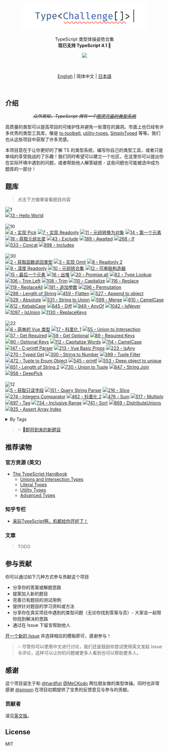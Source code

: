 <p align='center'>
<img src='./screenshots/logo.svg' width='400'/>
</p>

<p align='center'>
TypeScript 类型体操姿势合集<br>
<b>现已支持 TypeScript 4.1 🎉</b>
</p>

<p align='center'>
<a href='https://discord.gg/UgKBCq9'>
<img src='https://img.shields.io/badge/-Discord-yellowgreen?logo=discord&logoColor=white&color=7289da'/>
</a>
</p>

<br>

<p align='center'>
<a href='./README.md'>English</a> | 简体中文 | <a href='./README.ja.md'>日本語</a>
</p>

<br>

## 介绍

<p align='center'>
<del><em>众所周知，TypeScript 拥有一个<a href="https://github.com/microsoft/TypeScript/issues/14833">图灵完备的类型系统</a></em></del>
</p>

高质量的类型可以提高项目的可维护性并避免一些潜在的漏洞。市面上也已经有许多优秀的类型工具库，像是 [ts-toolbelt](https://github.com/millsp/ts-toolbelt), [utility-types](https://github.com/piotrwitek/utility-types), [SimplyTyped](https://github.com/andnp/SimplyTyped) 等等。我们也从这些项目中获取了许多灵感。

本项目意在于让你更好的了解 TS 的类型系统，编写你自己的类型工具，或者只是单纯的享受挑战的了乐趣！我们同时希望可以建立一个社区，在这里你可以提出你在实际环境中遇到的问题，或者帮助他人解答疑惑 - 这些问题也可能被选中成为题库的一部分！

## 题库

> 点击下方徽章查看题目内容

<!--challenges-start-->
<img src="https://img.shields.io/badge/%E7%83%AD%E8%BA%AB-1-teal" alt="1"/><br><a href="./questions/13-warm-hello-world/README.zh-CN.md" target="_blank"><img src="https://img.shields.io/badge/-13%E3%83%BBHello%20World-teal" alt="13・Hello World"/></a> <br><br><img src="https://img.shields.io/badge/%E7%AE%80%E5%8D%95-10-7aad0c" alt="10"/><br><a href="./questions/4-easy-pick/README.zh-CN.md" target="_blank"><img src="https://img.shields.io/badge/-4%E3%83%BB%E5%AE%9E%E7%8E%B0%20Pick-7aad0c" alt="4・实现 Pick"/></a> <a href="./questions/7-easy-readonly/README.zh-CN.md" target="_blank"><img src="https://img.shields.io/badge/-7%E3%83%BB%E5%AE%9E%E7%8E%B0%20Readonly-7aad0c" alt="7・实现 Readonly"/></a> <a href="./questions/11-easy-tuple-to-object/README.zh-CN.md" target="_blank"><img src="https://img.shields.io/badge/-11%E3%83%BB%E5%85%83%E7%BB%84%E8%BD%AC%E6%8D%A2%E4%B8%BA%E5%AF%B9%E8%B1%A1-7aad0c" alt="11・元组转换为对象"/></a> <a href="./questions/14-easy-first/README.zh-CN.md" target="_blank"><img src="https://img.shields.io/badge/-14%E3%83%BB%E7%AC%AC%E4%B8%80%E4%B8%AA%E5%85%83%E7%B4%A0-7aad0c" alt="14・第一个元素"/></a> <a href="./questions/18-easy-tuple-length/README.zh-CN.md" target="_blank"><img src="https://img.shields.io/badge/-18%E3%83%BB%E8%8E%B7%E5%8F%96%E5%85%83%E7%BB%84%E9%95%BF%E5%BA%A6-7aad0c" alt="18・获取元组长度"/></a> <a href="./questions/43-easy-exclude/README.zh-CN.md" target="_blank"><img src="https://img.shields.io/badge/-43%E3%83%BBExclude-7aad0c" alt="43・Exclude"/></a> <a href="./questions/189-easy-awaited/README.md" target="_blank"><img src="https://img.shields.io/badge/-189%E3%83%BBAwaited-7aad0c" alt="189・Awaited"/></a> <a href="./questions/268-easy-if/README.md" target="_blank"><img src="https://img.shields.io/badge/-268%E3%83%BBIf-7aad0c" alt="268・If"/></a> <a href="./questions/533-easy-concat/README.md" target="_blank"><img src="https://img.shields.io/badge/-533%E3%83%BBConcat-7aad0c" alt="533・Concat"/></a> <a href="./questions/898-easy-includes/README.md" target="_blank"><img src="https://img.shields.io/badge/-898%E3%83%BBIncludes-7aad0c" alt="898・Includes"/></a> <br><br><img src="https://img.shields.io/badge/%E4%B8%AD%E7%AD%89-30-d9901a" alt="30"/><br><a href="./questions/2-medium-return-type/README.zh-CN.md" target="_blank"><img src="https://img.shields.io/badge/-2%E3%83%BB%E8%8E%B7%E5%8F%96%E5%87%BD%E6%95%B0%E8%BF%94%E5%9B%9E%E7%B1%BB%E5%9E%8B-d9901a" alt="2・获取函数返回类型"/></a> <a href="./questions/3-medium-omit/README.zh-CN.md" target="_blank"><img src="https://img.shields.io/badge/-3%E3%83%BB%E5%AE%9E%E7%8E%B0%20Omit-d9901a" alt="3・实现 Omit"/></a> <a href="./questions/8-medium-readonly-2/README.zh-CN.md" target="_blank"><img src="https://img.shields.io/badge/-8%E3%83%BBReadonly%202-d9901a" alt="8・Readonly 2"/></a> <a href="./questions/9-medium-deep-readonly/README.zh-CN.md" target="_blank"><img src="https://img.shields.io/badge/-9%E3%83%BB%E6%B7%B1%E5%BA%A6%20Readonly-d9901a" alt="9・深度 Readonly"/></a> <a href="./questions/10-medium-tuple-to-union/README.zh-CN.md" target="_blank"><img src="https://img.shields.io/badge/-10%E3%83%BB%E5%85%83%E7%BB%84%E8%BD%AC%E5%90%88%E9%9B%86-d9901a" alt="10・元组转合集"/></a> <a href="./questions/12-medium-chainable-options/README.zh-CN.md" target="_blank"><img src="https://img.shields.io/badge/-12%E3%83%BB%E5%8F%AF%E4%B8%B2%E8%81%94%E6%9E%84%E9%80%A0%E5%99%A8-d9901a" alt="12・可串联构造器"/></a> <a href="./questions/15-medium-last/README.zh-CN.md" target="_blank"><img src="https://img.shields.io/badge/-15%E3%83%BB%E6%9C%80%E5%90%8E%E4%B8%80%E4%B8%AA%E5%85%83%E7%B4%A0-d9901a" alt="15・最后一个元素"/></a> <a href="./questions/16-medium-pop/README.zh-CN.md" target="_blank"><img src="https://img.shields.io/badge/-16%E3%83%BB%E5%87%BA%E5%A0%86-d9901a" alt="16・出堆"/></a> <a href="./questions/20-medium-promise-all/README.zh-CN.md" target="_blank"><img src="https://img.shields.io/badge/-20%E3%83%BBPromise.all-d9901a" alt="20・Promise.all"/></a> <a href="./questions/62-medium-type-lookup/README.zh-CN.md" target="_blank"><img src="https://img.shields.io/badge/-62%E3%83%BBType%20Lookup-d9901a" alt="62・Type Lookup"/></a> <a href="./questions/106-medium-trimleft/README.md" target="_blank"><img src="https://img.shields.io/badge/-106%E3%83%BBTrim%20Left-d9901a" alt="106・Trim Left"/></a> <a href="./questions/108-medium-trim/README.md" target="_blank"><img src="https://img.shields.io/badge/-108%E3%83%BBTrim-d9901a" alt="108・Trim"/></a> <a href="./questions/110-medium-capitalize/README.md" target="_blank"><img src="https://img.shields.io/badge/-110%E3%83%BBCapitalize-d9901a" alt="110・Capitalize"/></a> <a href="./questions/116-medium-replace/README.md" target="_blank"><img src="https://img.shields.io/badge/-116%E3%83%BBReplace-d9901a" alt="116・Replace"/></a> <a href="./questions/119-medium-replaceall/README.md" target="_blank"><img src="https://img.shields.io/badge/-119%E3%83%BBReplaceAll-d9901a" alt="119・ReplaceAll"/></a> <a href="./questions/191-medium-append-argument/README.zh-CN.md" target="_blank"><img src="https://img.shields.io/badge/-191%E3%83%BB%E8%BF%BD%E5%8A%A0%E5%8F%82%E6%95%B0-d9901a" alt="191・追加参数"/></a> <a href="./questions/296-medium-permutation/README.md" target="_blank"><img src="https://img.shields.io/badge/-296%E3%83%BBPermutation-d9901a" alt="296・Permutation"/></a> <a href="./questions/298-medium-length-of-string/README.md" target="_blank"><img src="https://img.shields.io/badge/-298%E3%83%BBLength%20of%20String-d9901a" alt="298・Length of String"/></a> <a href="./questions/459-medium-flatten/README.zh-CN.md" target="_blank"><img src="https://img.shields.io/badge/-459%E3%83%BBFlatten-d9901a" alt="459・Flatten"/></a> <a href="./questions/527-medium-append-to-object/README.md" target="_blank"><img src="https://img.shields.io/badge/-527%E3%83%BBAppend%20to%20object-d9901a" alt="527・Append to object"/></a> <a href="./questions/529-medium-absolute/README.md" target="_blank"><img src="https://img.shields.io/badge/-529%E3%83%BBAbsolute-d9901a" alt="529・Absolute"/></a> <a href="./questions/531-medium-string-to-union/README.md" target="_blank"><img src="https://img.shields.io/badge/-531%E3%83%BBString%20to%20Union-d9901a" alt="531・String to Union"/></a> <a href="./questions/599-medium-merge/README.md" target="_blank"><img src="https://img.shields.io/badge/-599%E3%83%BBMerge-d9901a" alt="599・Merge"/></a> <a href="./questions/610-medium-camelcase/README.md" target="_blank"><img src="https://img.shields.io/badge/-610%E3%83%BBCamelCase-d9901a" alt="610・CamelCase"/></a> <a href="./questions/612-medium-kebabcase/README.md" target="_blank"><img src="https://img.shields.io/badge/-612%E3%83%BBKebabCase-d9901a" alt="612・KebabCase"/></a> <a href="./questions/645-medium-diff/README.md" target="_blank"><img src="https://img.shields.io/badge/-645%E3%83%BBDiff-d9901a" alt="645・Diff"/></a> <a href="./questions/949-medium-anyof/README.md" target="_blank"><img src="https://img.shields.io/badge/-949%E3%83%BBAnyOf-d9901a" alt="949・AnyOf"/></a> <a href="./questions/1042-medium-isnever/README.md" target="_blank"><img src="https://img.shields.io/badge/-1042%E3%83%BBIsNever-d9901a" alt="1042・IsNever"/></a> <a href="./questions/1097-medium-isunion/README.md" target="_blank"><img src="https://img.shields.io/badge/-1097%E3%83%BBIsUnion-d9901a" alt="1097・IsUnion"/></a> <a href="./questions/1130-medium-replacekeys/README.md" target="_blank"><img src="https://img.shields.io/badge/-1130%E3%83%BBReplaceKeys-d9901a" alt="1130・ReplaceKeys"/></a> <br><br><img src="https://img.shields.io/badge/%E5%9B%B0%E9%9A%BE-22-de3d37" alt="22"/><br><a href="./questions/6-hard-simple-vue/README.zh-CN.md" target="_blank"><img src="https://img.shields.io/badge/-6%E3%83%BB%E7%AE%80%E5%8D%95%E7%9A%84%20Vue%20%E7%B1%BB%E5%9E%8B-de3d37" alt="6・简单的 Vue 类型"/></a> <a href="./questions/17-hard-currying-1/README.zh-CN.md" target="_blank"><img src="https://img.shields.io/badge/-17%E3%83%BB%E7%A7%91%E9%87%8C%E5%8C%96%201-de3d37" alt="17・科里化 1"/></a> <a href="./questions/55-hard-union-to-intersection/README.zh-CN.md" target="_blank"><img src="https://img.shields.io/badge/-55%E3%83%BBUnion%20to%20Intersection-de3d37" alt="55・Union to Intersection"/></a> <a href="./questions/57-hard-get-required/README.zh-CN.md" target="_blank"><img src="https://img.shields.io/badge/-57%E3%83%BBGet%20Required-de3d37" alt="57・Get Required"/></a> <a href="./questions/59-hard-get-optional/README.zh-CN.md" target="_blank"><img src="https://img.shields.io/badge/-59%E3%83%BBGet%20Optional-de3d37" alt="59・Get Optional"/></a> <a href="./questions/89-hard-required-keys/README.zh-CN.md" target="_blank"><img src="https://img.shields.io/badge/-89%E3%83%BBRequired%20Keys-de3d37" alt="89・Required Keys"/></a> <a href="./questions/90-hard-optional-keys/README.zh-CN.md" target="_blank"><img src="https://img.shields.io/badge/-90%E3%83%BBOptional%20Keys-de3d37" alt="90・Optional Keys"/></a> <a href="./questions/112-hard-capitalizewords/README.md" target="_blank"><img src="https://img.shields.io/badge/-112%E3%83%BBCapitalize%20Words-de3d37" alt="112・Capitalize Words"/></a> <a href="./questions/114-hard-camelcase/README.md" target="_blank"><img src="https://img.shields.io/badge/-114%E3%83%BBCamelCase-de3d37" alt="114・CamelCase"/></a> <a href="./questions/147-hard-c-printf-parser/README.md" target="_blank"><img src="https://img.shields.io/badge/-147%E3%83%BBC--printf%20Parser-de3d37" alt="147・C-printf Parser"/></a> <a href="./questions/213-hard-vue-basic-props/README.md" target="_blank"><img src="https://img.shields.io/badge/-213%E3%83%BBVue%20Basic%20Props-de3d37" alt="213・Vue Basic Props"/></a> <a href="./questions/223-hard-isany/README.md" target="_blank"><img src="https://img.shields.io/badge/-223%E3%83%BBIsAny-de3d37" alt="223・IsAny"/></a> <a href="./questions/270-hard-typed-get/README.md" target="_blank"><img src="https://img.shields.io/badge/-270%E3%83%BBTyped%20Get-de3d37" alt="270・Typed Get"/></a> <a href="./questions/300-hard-string-to-number/README.md" target="_blank"><img src="https://img.shields.io/badge/-300%E3%83%BBString%20to%20Number-de3d37" alt="300・String to Number"/></a> <a href="./questions/399-hard-tuple-filter/README.md" target="_blank"><img src="https://img.shields.io/badge/-399%E3%83%BBTuple%20Filter-de3d37" alt="399・Tuple Filter"/></a> <a href="./questions/472-hard-tuple-to-enum-object/README.md" target="_blank"><img src="https://img.shields.io/badge/-472%E3%83%BBTuple%20to%20Enum%20Object-de3d37" alt="472・Tuple to Enum Object"/></a> <a href="./questions/545-hard-printf/README.md" target="_blank"><img src="https://img.shields.io/badge/-545%E3%83%BBprintf-de3d37" alt="545・printf"/></a> <a href="./questions/553-hard-deep-object-to-unique/README.md" target="_blank"><img src="https://img.shields.io/badge/-553%E3%83%BBDeep%20object%20to%20unique-de3d37" alt="553・Deep object to unique"/></a> <a href="./questions/651-hard-length-of-string-2/README.md" target="_blank"><img src="https://img.shields.io/badge/-651%E3%83%BBLength%20of%20String%202-de3d37" alt="651・Length of String 2"/></a> <a href="./questions/730-hard-union-to-tuple/README.md" target="_blank"><img src="https://img.shields.io/badge/-730%E3%83%BBUnion%20to%20Tuple-de3d37" alt="730・Union to Tuple"/></a> <a href="./questions/847-hard-string-join/README.md" target="_blank"><img src="https://img.shields.io/badge/-847%E3%83%BBString%20Join-de3d37" alt="847・String Join"/></a> <a href="./questions/956-hard-deeppick/README.md" target="_blank"><img src="https://img.shields.io/badge/-956%E3%83%BBDeepPick-de3d37" alt="956・DeepPick"/></a> <br><br><img src="https://img.shields.io/badge/%E5%9C%B0%E7%8B%B1-12-b11b8d" alt="12"/><br><a href="./questions/5-extreme-readonly-keys/README.zh-CN.md" target="_blank"><img src="https://img.shields.io/badge/-5%E3%83%BB%E8%8E%B7%E5%8F%96%E5%8F%AA%E8%AF%BB%E5%AD%97%E6%AE%B5-b11b8d" alt="5・获取只读字段"/></a> <a href="./questions/151-extreme-query-string-parser/README.md" target="_blank"><img src="https://img.shields.io/badge/-151%E3%83%BBQuery%20String%20Parser-b11b8d" alt="151・Query String Parser"/></a> <a href="./questions/216-extreme-slice/README.md" target="_blank"><img src="https://img.shields.io/badge/-216%E3%83%BBSlice-b11b8d" alt="216・Slice"/></a> <a href="./questions/274-extreme-integers-comparator/README.md" target="_blank"><img src="https://img.shields.io/badge/-274%E3%83%BBIntegers%20Comparator-b11b8d" alt="274・Integers Comparator"/></a> <a href="./questions/462-extreme-currying-2/README.zh-CN.md" target="_blank"><img src="https://img.shields.io/badge/-462%E3%83%BB%E7%A7%91%E9%87%8C%E5%8C%96%202-b11b8d" alt="462・科里化 2"/></a> <a href="./questions/476-extreme-sum/README.md" target="_blank"><img src="https://img.shields.io/badge/-476%E3%83%BBSum-b11b8d" alt="476・Sum"/></a> <a href="./questions/517-extreme-multiply/README.md" target="_blank"><img src="https://img.shields.io/badge/-517%E3%83%BBMultiply-b11b8d" alt="517・Multiply"/></a> <a href="./questions/697-extreme-tag/README.md" target="_blank"><img src="https://img.shields.io/badge/-697%E3%83%BBTag-b11b8d" alt="697・Tag"/></a> <a href="./questions/734-extreme-inclusive-range/README.md" target="_blank"><img src="https://img.shields.io/badge/-734%E3%83%BBInclusive%20Range-b11b8d" alt="734・Inclusive Range"/></a> <a href="./questions/741-extreme-sort/README.md" target="_blank"><img src="https://img.shields.io/badge/-741%E3%83%BBSort-b11b8d" alt="741・Sort"/></a> <a href="./questions/869-extreme-distributeunions/README.md" target="_blank"><img src="https://img.shields.io/badge/-869%E3%83%BBDistributeUnions-b11b8d" alt="869・DistributeUnions"/></a> <a href="./questions/925-extreme-assert-array-index/README.md" target="_blank"><img src="https://img.shields.io/badge/-925%E3%83%BBAssert%20Array%20Index-b11b8d" alt="925・Assert Array Index"/></a> <br><details><summary>By Tags</summary><br><table><tbody><tr><td><img src="https://img.shields.io/badge/-%23application-999" alt="#application"/></td><td><a href="./questions/12-medium-chainable-options/README.zh-CN.md" target="_blank"><img src="https://img.shields.io/badge/-12%E3%83%BB%E5%8F%AF%E4%B8%B2%E8%81%94%E6%9E%84%E9%80%A0%E5%99%A8-d9901a" alt="12・可串联构造器"/></a> <a href="./questions/6-hard-simple-vue/README.zh-CN.md" target="_blank"><img src="https://img.shields.io/badge/-6%E3%83%BB%E7%AE%80%E5%8D%95%E7%9A%84%20Vue%20%E7%B1%BB%E5%9E%8B-de3d37" alt="6・简单的 Vue 类型"/></a> <a href="./questions/213-hard-vue-basic-props/README.md" target="_blank"><img src="https://img.shields.io/badge/-213%E3%83%BBVue%20Basic%20Props-de3d37" alt="213・Vue Basic Props"/></a> </td></tr><tr><td><img src="https://img.shields.io/badge/-%23arguments-999" alt="#arguments"/></td><td><a href="./questions/191-medium-append-argument/README.zh-CN.md" target="_blank"><img src="https://img.shields.io/badge/-191%E3%83%BB%E8%BF%BD%E5%8A%A0%E5%8F%82%E6%95%B0-d9901a" alt="191・追加参数"/></a> </td></tr><tr><td><img src="https://img.shields.io/badge/-%23array-999" alt="#array"/></td><td><a href="./questions/14-easy-first/README.zh-CN.md" target="_blank"><img src="https://img.shields.io/badge/-14%E3%83%BB%E7%AC%AC%E4%B8%80%E4%B8%AA%E5%85%83%E7%B4%A0-7aad0c" alt="14・第一个元素"/></a> <a href="./questions/533-easy-concat/README.md" target="_blank"><img src="https://img.shields.io/badge/-533%E3%83%BBConcat-7aad0c" alt="533・Concat"/></a> <a href="./questions/898-easy-includes/README.md" target="_blank"><img src="https://img.shields.io/badge/-898%E3%83%BBIncludes-7aad0c" alt="898・Includes"/></a> <a href="./questions/15-medium-last/README.zh-CN.md" target="_blank"><img src="https://img.shields.io/badge/-15%E3%83%BB%E6%9C%80%E5%90%8E%E4%B8%80%E4%B8%AA%E5%85%83%E7%B4%A0-d9901a" alt="15・最后一个元素"/></a> <a href="./questions/16-medium-pop/README.zh-CN.md" target="_blank"><img src="https://img.shields.io/badge/-16%E3%83%BB%E5%87%BA%E5%A0%86-d9901a" alt="16・出堆"/></a> <a href="./questions/20-medium-promise-all/README.zh-CN.md" target="_blank"><img src="https://img.shields.io/badge/-20%E3%83%BBPromise.all-d9901a" alt="20・Promise.all"/></a> <a href="./questions/459-medium-flatten/README.zh-CN.md" target="_blank"><img src="https://img.shields.io/badge/-459%E3%83%BBFlatten-d9901a" alt="459・Flatten"/></a> <a href="./questions/949-medium-anyof/README.md" target="_blank"><img src="https://img.shields.io/badge/-949%E3%83%BBAnyOf-d9901a" alt="949・AnyOf"/></a> <a href="./questions/17-hard-currying-1/README.zh-CN.md" target="_blank"><img src="https://img.shields.io/badge/-17%E3%83%BB%E7%A7%91%E9%87%8C%E5%8C%96%201-de3d37" alt="17・科里化 1"/></a> <a href="./questions/216-extreme-slice/README.md" target="_blank"><img src="https://img.shields.io/badge/-216%E3%83%BBSlice-b11b8d" alt="216・Slice"/></a> <a href="./questions/734-extreme-inclusive-range/README.md" target="_blank"><img src="https://img.shields.io/badge/-734%E3%83%BBInclusive%20Range-b11b8d" alt="734・Inclusive Range"/></a> <a href="./questions/741-extreme-sort/README.md" target="_blank"><img src="https://img.shields.io/badge/-741%E3%83%BBSort-b11b8d" alt="741・Sort"/></a> <a href="./questions/925-extreme-assert-array-index/README.md" target="_blank"><img src="https://img.shields.io/badge/-925%E3%83%BBAssert%20Array%20Index-b11b8d" alt="925・Assert Array Index"/></a> </td></tr><tr><td><img src="https://img.shields.io/badge/-%23built--in-999" alt="#built-in"/></td><td><a href="./questions/4-easy-pick/README.zh-CN.md" target="_blank"><img src="https://img.shields.io/badge/-4%E3%83%BB%E5%AE%9E%E7%8E%B0%20Pick-7aad0c" alt="4・实现 Pick"/></a> <a href="./questions/7-easy-readonly/README.zh-CN.md" target="_blank"><img src="https://img.shields.io/badge/-7%E3%83%BB%E5%AE%9E%E7%8E%B0%20Readonly-7aad0c" alt="7・实现 Readonly"/></a> <a href="./questions/43-easy-exclude/README.zh-CN.md" target="_blank"><img src="https://img.shields.io/badge/-43%E3%83%BBExclude-7aad0c" alt="43・Exclude"/></a> <a href="./questions/2-medium-return-type/README.zh-CN.md" target="_blank"><img src="https://img.shields.io/badge/-2%E3%83%BB%E8%8E%B7%E5%8F%96%E5%87%BD%E6%95%B0%E8%BF%94%E5%9B%9E%E7%B1%BB%E5%9E%8B-d9901a" alt="2・获取函数返回类型"/></a> <a href="./questions/3-medium-omit/README.zh-CN.md" target="_blank"><img src="https://img.shields.io/badge/-3%E3%83%BB%E5%AE%9E%E7%8E%B0%20Omit-d9901a" alt="3・实现 Omit"/></a> <a href="./questions/20-medium-promise-all/README.zh-CN.md" target="_blank"><img src="https://img.shields.io/badge/-20%E3%83%BBPromise.all-d9901a" alt="20・Promise.all"/></a> </td></tr><tr><td><img src="https://img.shields.io/badge/-%23deep-999" alt="#deep"/></td><td><a href="./questions/9-medium-deep-readonly/README.zh-CN.md" target="_blank"><img src="https://img.shields.io/badge/-9%E3%83%BB%E6%B7%B1%E5%BA%A6%20Readonly-d9901a" alt="9・深度 Readonly"/></a> <a href="./questions/553-hard-deep-object-to-unique/README.md" target="_blank"><img src="https://img.shields.io/badge/-553%E3%83%BBDeep%20object%20to%20unique-de3d37" alt="553・Deep object to unique"/></a> <a href="./questions/956-hard-deeppick/README.md" target="_blank"><img src="https://img.shields.io/badge/-956%E3%83%BBDeepPick-de3d37" alt="956・DeepPick"/></a> </td></tr><tr><td><img src="https://img.shields.io/badge/-%23infer-999" alt="#infer"/></td><td><a href="./questions/2-medium-return-type/README.zh-CN.md" target="_blank"><img src="https://img.shields.io/badge/-2%E3%83%BB%E8%8E%B7%E5%8F%96%E5%87%BD%E6%95%B0%E8%BF%94%E5%9B%9E%E7%B1%BB%E5%9E%8B-d9901a" alt="2・获取函数返回类型"/></a> <a href="./questions/10-medium-tuple-to-union/README.zh-CN.md" target="_blank"><img src="https://img.shields.io/badge/-10%E3%83%BB%E5%85%83%E7%BB%84%E8%BD%AC%E5%90%88%E9%9B%86-d9901a" alt="10・元组转合集"/></a> <a href="./questions/55-hard-union-to-intersection/README.zh-CN.md" target="_blank"><img src="https://img.shields.io/badge/-55%E3%83%BBUnion%20to%20Intersection-de3d37" alt="55・Union to Intersection"/></a> <a href="./questions/57-hard-get-required/README.zh-CN.md" target="_blank"><img src="https://img.shields.io/badge/-57%E3%83%BBGet%20Required-de3d37" alt="57・Get Required"/></a> <a href="./questions/59-hard-get-optional/README.zh-CN.md" target="_blank"><img src="https://img.shields.io/badge/-59%E3%83%BBGet%20Optional-de3d37" alt="59・Get Optional"/></a> <a href="./questions/399-hard-tuple-filter/README.md" target="_blank"><img src="https://img.shields.io/badge/-399%E3%83%BBTuple%20Filter-de3d37" alt="399・Tuple Filter"/></a> <a href="./questions/730-hard-union-to-tuple/README.md" target="_blank"><img src="https://img.shields.io/badge/-730%E3%83%BBUnion%20to%20Tuple-de3d37" alt="730・Union to Tuple"/></a> <a href="./questions/734-extreme-inclusive-range/README.md" target="_blank"><img src="https://img.shields.io/badge/-734%E3%83%BBInclusive%20Range-b11b8d" alt="734・Inclusive Range"/></a> <a href="./questions/741-extreme-sort/README.md" target="_blank"><img src="https://img.shields.io/badge/-741%E3%83%BBSort-b11b8d" alt="741・Sort"/></a> </td></tr><tr><td><img src="https://img.shields.io/badge/-%23map-999" alt="#map"/></td><td><a href="./questions/62-medium-type-lookup/README.zh-CN.md" target="_blank"><img src="https://img.shields.io/badge/-62%E3%83%BBType%20Lookup-d9901a" alt="62・Type Lookup"/></a> </td></tr><tr><td><img src="https://img.shields.io/badge/-%23math-999" alt="#math"/></td><td><a href="./questions/529-medium-absolute/README.md" target="_blank"><img src="https://img.shields.io/badge/-529%E3%83%BBAbsolute-d9901a" alt="529・Absolute"/></a> <a href="./questions/274-extreme-integers-comparator/README.md" target="_blank"><img src="https://img.shields.io/badge/-274%E3%83%BBIntegers%20Comparator-b11b8d" alt="274・Integers Comparator"/></a> <a href="./questions/476-extreme-sum/README.md" target="_blank"><img src="https://img.shields.io/badge/-476%E3%83%BBSum-b11b8d" alt="476・Sum"/></a> <a href="./questions/517-extreme-multiply/README.md" target="_blank"><img src="https://img.shields.io/badge/-517%E3%83%BBMultiply-b11b8d" alt="517・Multiply"/></a> </td></tr><tr><td><img src="https://img.shields.io/badge/-%23object-999" alt="#object"/></td><td><a href="./questions/599-medium-merge/README.md" target="_blank"><img src="https://img.shields.io/badge/-599%E3%83%BBMerge-d9901a" alt="599・Merge"/></a> <a href="./questions/645-medium-diff/README.md" target="_blank"><img src="https://img.shields.io/badge/-645%E3%83%BBDiff-d9901a" alt="645・Diff"/></a> </td></tr><tr><td><img src="https://img.shields.io/badge/-%23object--keys-999" alt="#object-keys"/></td><td><a href="./questions/7-easy-readonly/README.zh-CN.md" target="_blank"><img src="https://img.shields.io/badge/-7%E3%83%BB%E5%AE%9E%E7%8E%B0%20Readonly-7aad0c" alt="7・实现 Readonly"/></a> <a href="./questions/8-medium-readonly-2/README.zh-CN.md" target="_blank"><img src="https://img.shields.io/badge/-8%E3%83%BBReadonly%202-d9901a" alt="8・Readonly 2"/></a> <a href="./questions/9-medium-deep-readonly/README.zh-CN.md" target="_blank"><img src="https://img.shields.io/badge/-9%E3%83%BB%E6%B7%B1%E5%BA%A6%20Readonly-d9901a" alt="9・深度 Readonly"/></a> <a href="./questions/527-medium-append-to-object/README.md" target="_blank"><img src="https://img.shields.io/badge/-527%E3%83%BBAppend%20to%20object-d9901a" alt="527・Append to object"/></a> <a href="./questions/5-extreme-readonly-keys/README.zh-CN.md" target="_blank"><img src="https://img.shields.io/badge/-5%E3%83%BB%E8%8E%B7%E5%8F%96%E5%8F%AA%E8%AF%BB%E5%AD%97%E6%AE%B5-b11b8d" alt="5・获取只读字段"/></a> </td></tr><tr><td><img src="https://img.shields.io/badge/-%23promise-999" alt="#promise"/></td><td><a href="./questions/189-easy-awaited/README.md" target="_blank"><img src="https://img.shields.io/badge/-189%E3%83%BBAwaited-7aad0c" alt="189・Awaited"/></a> </td></tr><tr><td><img src="https://img.shields.io/badge/-%23readonly-999" alt="#readonly"/></td><td><a href="./questions/7-easy-readonly/README.zh-CN.md" target="_blank"><img src="https://img.shields.io/badge/-7%E3%83%BB%E5%AE%9E%E7%8E%B0%20Readonly-7aad0c" alt="7・实现 Readonly"/></a> <a href="./questions/8-medium-readonly-2/README.zh-CN.md" target="_blank"><img src="https://img.shields.io/badge/-8%E3%83%BBReadonly%202-d9901a" alt="8・Readonly 2"/></a> <a href="./questions/9-medium-deep-readonly/README.zh-CN.md" target="_blank"><img src="https://img.shields.io/badge/-9%E3%83%BB%E6%B7%B1%E5%BA%A6%20Readonly-d9901a" alt="9・深度 Readonly"/></a> </td></tr><tr><td><img src="https://img.shields.io/badge/-%23string-999" alt="#string"/></td><td><a href="./questions/531-medium-string-to-union/README.md" target="_blank"><img src="https://img.shields.io/badge/-531%E3%83%BBString%20to%20Union-d9901a" alt="531・String to Union"/></a> </td></tr><tr><td><img src="https://img.shields.io/badge/-%23template--literal-999" alt="#template-literal"/></td><td><a href="./questions/106-medium-trimleft/README.md" target="_blank"><img src="https://img.shields.io/badge/-106%E3%83%BBTrim%20Left-d9901a" alt="106・Trim Left"/></a> <a href="./questions/108-medium-trim/README.md" target="_blank"><img src="https://img.shields.io/badge/-108%E3%83%BBTrim-d9901a" alt="108・Trim"/></a> <a href="./questions/110-medium-capitalize/README.md" target="_blank"><img src="https://img.shields.io/badge/-110%E3%83%BBCapitalize-d9901a" alt="110・Capitalize"/></a> <a href="./questions/116-medium-replace/README.md" target="_blank"><img src="https://img.shields.io/badge/-116%E3%83%BBReplace-d9901a" alt="116・Replace"/></a> <a href="./questions/119-medium-replaceall/README.md" target="_blank"><img src="https://img.shields.io/badge/-119%E3%83%BBReplaceAll-d9901a" alt="119・ReplaceAll"/></a> <a href="./questions/298-medium-length-of-string/README.md" target="_blank"><img src="https://img.shields.io/badge/-298%E3%83%BBLength%20of%20String-d9901a" alt="298・Length of String"/></a> <a href="./questions/529-medium-absolute/README.md" target="_blank"><img src="https://img.shields.io/badge/-529%E3%83%BBAbsolute-d9901a" alt="529・Absolute"/></a> <a href="./questions/610-medium-camelcase/README.md" target="_blank"><img src="https://img.shields.io/badge/-610%E3%83%BBCamelCase-d9901a" alt="610・CamelCase"/></a> <a href="./questions/612-medium-kebabcase/README.md" target="_blank"><img src="https://img.shields.io/badge/-612%E3%83%BBKebabCase-d9901a" alt="612・KebabCase"/></a> <a href="./questions/112-hard-capitalizewords/README.md" target="_blank"><img src="https://img.shields.io/badge/-112%E3%83%BBCapitalize%20Words-de3d37" alt="112・Capitalize Words"/></a> <a href="./questions/114-hard-camelcase/README.md" target="_blank"><img src="https://img.shields.io/badge/-114%E3%83%BBCamelCase-de3d37" alt="114・CamelCase"/></a> <a href="./questions/147-hard-c-printf-parser/README.md" target="_blank"><img src="https://img.shields.io/badge/-147%E3%83%BBC--printf%20Parser-de3d37" alt="147・C-printf Parser"/></a> <a href="./questions/270-hard-typed-get/README.md" target="_blank"><img src="https://img.shields.io/badge/-270%E3%83%BBTyped%20Get-de3d37" alt="270・Typed Get"/></a> <a href="./questions/300-hard-string-to-number/README.md" target="_blank"><img src="https://img.shields.io/badge/-300%E3%83%BBString%20to%20Number-de3d37" alt="300・String to Number"/></a> <a href="./questions/472-hard-tuple-to-enum-object/README.md" target="_blank"><img src="https://img.shields.io/badge/-472%E3%83%BBTuple%20to%20Enum%20Object-de3d37" alt="472・Tuple to Enum Object"/></a> <a href="./questions/545-hard-printf/README.md" target="_blank"><img src="https://img.shields.io/badge/-545%E3%83%BBprintf-de3d37" alt="545・printf"/></a> <a href="./questions/651-hard-length-of-string-2/README.md" target="_blank"><img src="https://img.shields.io/badge/-651%E3%83%BBLength%20of%20String%202-de3d37" alt="651・Length of String 2"/></a> <a href="./questions/151-extreme-query-string-parser/README.md" target="_blank"><img src="https://img.shields.io/badge/-151%E3%83%BBQuery%20String%20Parser-b11b8d" alt="151・Query String Parser"/></a> <a href="./questions/274-extreme-integers-comparator/README.md" target="_blank"><img src="https://img.shields.io/badge/-274%E3%83%BBIntegers%20Comparator-b11b8d" alt="274・Integers Comparator"/></a> <a href="./questions/476-extreme-sum/README.md" target="_blank"><img src="https://img.shields.io/badge/-476%E3%83%BBSum-b11b8d" alt="476・Sum"/></a> <a href="./questions/517-extreme-multiply/README.md" target="_blank"><img src="https://img.shields.io/badge/-517%E3%83%BBMultiply-b11b8d" alt="517・Multiply"/></a> </td></tr><tr><td><img src="https://img.shields.io/badge/-%23this-999" alt="#this"/></td><td><a href="./questions/6-hard-simple-vue/README.zh-CN.md" target="_blank"><img src="https://img.shields.io/badge/-6%E3%83%BB%E7%AE%80%E5%8D%95%E7%9A%84%20Vue%20%E7%B1%BB%E5%9E%8B-de3d37" alt="6・简单的 Vue 类型"/></a> </td></tr><tr><td><img src="https://img.shields.io/badge/-%23tuple-999" alt="#tuple"/></td><td><a href="./questions/18-easy-tuple-length/README.zh-CN.md" target="_blank"><img src="https://img.shields.io/badge/-18%E3%83%BB%E8%8E%B7%E5%8F%96%E5%85%83%E7%BB%84%E9%95%BF%E5%BA%A6-7aad0c" alt="18・获取元组长度"/></a> <a href="./questions/10-medium-tuple-to-union/README.zh-CN.md" target="_blank"><img src="https://img.shields.io/badge/-10%E3%83%BB%E5%85%83%E7%BB%84%E8%BD%AC%E5%90%88%E9%9B%86-d9901a" alt="10・元组转合集"/></a> <a href="./questions/399-hard-tuple-filter/README.md" target="_blank"><img src="https://img.shields.io/badge/-399%E3%83%BBTuple%20Filter-de3d37" alt="399・Tuple Filter"/></a> <a href="./questions/472-hard-tuple-to-enum-object/README.md" target="_blank"><img src="https://img.shields.io/badge/-472%E3%83%BBTuple%20to%20Enum%20Object-de3d37" alt="472・Tuple to Enum Object"/></a> <a href="./questions/730-hard-union-to-tuple/README.md" target="_blank"><img src="https://img.shields.io/badge/-730%E3%83%BBUnion%20to%20Tuple-de3d37" alt="730・Union to Tuple"/></a> </td></tr><tr><td><img src="https://img.shields.io/badge/-%23union-999" alt="#union"/></td><td><a href="./questions/4-easy-pick/README.zh-CN.md" target="_blank"><img src="https://img.shields.io/badge/-4%E3%83%BB%E5%AE%9E%E7%8E%B0%20Pick-7aad0c" alt="4・实现 Pick"/></a> <a href="./questions/3-medium-omit/README.zh-CN.md" target="_blank"><img src="https://img.shields.io/badge/-3%E3%83%BB%E5%AE%9E%E7%8E%B0%20Omit-d9901a" alt="3・实现 Omit"/></a> <a href="./questions/10-medium-tuple-to-union/README.zh-CN.md" target="_blank"><img src="https://img.shields.io/badge/-10%E3%83%BB%E5%85%83%E7%BB%84%E8%BD%AC%E5%90%88%E9%9B%86-d9901a" alt="10・元组转合集"/></a> <a href="./questions/62-medium-type-lookup/README.zh-CN.md" target="_blank"><img src="https://img.shields.io/badge/-62%E3%83%BBType%20Lookup-d9901a" alt="62・Type Lookup"/></a> <a href="./questions/296-medium-permutation/README.md" target="_blank"><img src="https://img.shields.io/badge/-296%E3%83%BBPermutation-d9901a" alt="296・Permutation"/></a> <a href="./questions/531-medium-string-to-union/README.md" target="_blank"><img src="https://img.shields.io/badge/-531%E3%83%BBString%20to%20Union-d9901a" alt="531・String to Union"/></a> <a href="./questions/1042-medium-isnever/README.md" target="_blank"><img src="https://img.shields.io/badge/-1042%E3%83%BBIsNever-d9901a" alt="1042・IsNever"/></a> <a href="./questions/730-hard-union-to-tuple/README.md" target="_blank"><img src="https://img.shields.io/badge/-730%E3%83%BBUnion%20to%20Tuple-de3d37" alt="730・Union to Tuple"/></a> </td></tr><tr><td><img src="https://img.shields.io/badge/-%23utils-999" alt="#utils"/></td><td><a href="./questions/268-easy-if/README.md" target="_blank"><img src="https://img.shields.io/badge/-268%E3%83%BBIf-7aad0c" alt="268・If"/></a> <a href="./questions/1042-medium-isnever/README.md" target="_blank"><img src="https://img.shields.io/badge/-1042%E3%83%BBIsNever-d9901a" alt="1042・IsNever"/></a> <a href="./questions/55-hard-union-to-intersection/README.zh-CN.md" target="_blank"><img src="https://img.shields.io/badge/-55%E3%83%BBUnion%20to%20Intersection-de3d37" alt="55・Union to Intersection"/></a> <a href="./questions/57-hard-get-required/README.zh-CN.md" target="_blank"><img src="https://img.shields.io/badge/-57%E3%83%BBGet%20Required-de3d37" alt="57・Get Required"/></a> <a href="./questions/59-hard-get-optional/README.zh-CN.md" target="_blank"><img src="https://img.shields.io/badge/-59%E3%83%BBGet%20Optional-de3d37" alt="59・Get Optional"/></a> <a href="./questions/89-hard-required-keys/README.zh-CN.md" target="_blank"><img src="https://img.shields.io/badge/-89%E3%83%BBRequired%20Keys-de3d37" alt="89・Required Keys"/></a> <a href="./questions/90-hard-optional-keys/README.zh-CN.md" target="_blank"><img src="https://img.shields.io/badge/-90%E3%83%BBOptional%20Keys-de3d37" alt="90・Optional Keys"/></a> <a href="./questions/223-hard-isany/README.md" target="_blank"><img src="https://img.shields.io/badge/-223%E3%83%BBIsAny-de3d37" alt="223・IsAny"/></a> <a href="./questions/270-hard-typed-get/README.md" target="_blank"><img src="https://img.shields.io/badge/-270%E3%83%BBTyped%20Get-de3d37" alt="270・Typed Get"/></a> <a href="./questions/5-extreme-readonly-keys/README.zh-CN.md" target="_blank"><img src="https://img.shields.io/badge/-5%E3%83%BB%E8%8E%B7%E5%8F%96%E5%8F%AA%E8%AF%BB%E5%AD%97%E6%AE%B5-b11b8d" alt="5・获取只读字段"/></a> </td></tr><tr><td><img src="https://img.shields.io/badge/-%23vue-999" alt="#vue"/></td><td><a href="./questions/6-hard-simple-vue/README.zh-CN.md" target="_blank"><img src="https://img.shields.io/badge/-6%E3%83%BB%E7%AE%80%E5%8D%95%E7%9A%84%20Vue%20%E7%B1%BB%E5%9E%8B-de3d37" alt="6・简单的 Vue 类型"/></a> <a href="./questions/213-hard-vue-basic-props/README.md" target="_blank"><img src="https://img.shields.io/badge/-213%E3%83%BBVue%20Basic%20Props-de3d37" alt="213・Vue Basic Props"/></a> </td></tr><tr><td><code>&nbsp;&nbsp;&nbsp;&nbsp;&nbsp;&nbsp;&nbsp;&nbsp;&nbsp;&nbsp;</code></td><td></td></tr></tbody></table></details>
<!--challenges-end-->

> ✨ [即将到来的新题目](https://github.com/type-challenges/type-challenges/issues?q=is%3Aissue+is%3Aopen+label%3Anew-challenge)

## 推荐读物

### 官方资源 (英文)

- [The TypeScript Handbook](https://www.typescriptlang.org/docs/handbook/intro.html)
  - [Unions and Intersection Types](https://www.typescriptlang.org/docs/handbook/unions-and-intersections.html)
  - [Literal Types](https://www.typescriptlang.org/docs/handbook/literal-types.html)
  - [Utility Types](https://www.typescriptlang.org/docs/handbook/utility-types.html)
  - [Advanced Types](https://www.typescriptlang.org/docs/handbook/advanced-types.html)

### 知乎专栏

- [来玩TypeScript啊，机都给你开好了！](https://zhuanlan.zhihu.com/c_206498766)

### 文章

> TODO

## 参与贡献

你可以通过如下几种方式参与贡献这个项目

- 分享你的答案或解题思路
- 提案加入新的题目
- 完善已有题目的测试用例
- 提供针对题目的学习资料或方法
- 分享你在真实项目中遇到的类型问题（无论你找到答案与否）- 大家会一起帮你找到解决的思路
- 通过在 Issue 下留言帮助他人

[开一个新的 Issue](https://github.com/type-challenges/type-challenges/issues/new/choose) 并选择相应的模板即可，感谢参与！

> 💡 尽管你可以使用中文进行讨论，我们还是鼓励你尝试使用英文发起 Issue 与评论，这样可以让你的问题被更多人看到也可以帮助更多人。

## 感谢

这个项目诞生于和 [@hardfist](https://github.com/hardfist) [@MeCKodo](https://github.com/MeCKodo) 两位朋友做的类型体操。同时也非常感谢 [@sinoon](https://github.com/sinoon) 在项目初期提供了宝贵的反馈意见与参与的贡献。

### 贡献者

请见[英文版](./README.md#contributors)。

## License

MIT
